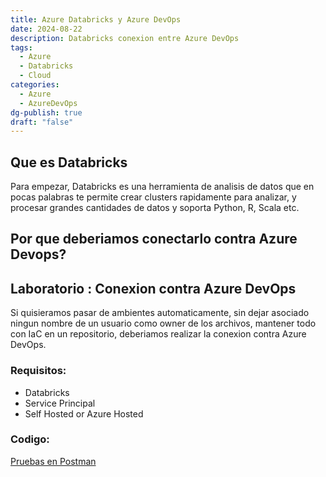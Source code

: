 ```yaml
---
title: Azure Databricks y Azure DevOps
date: 2024-08-22
description: Databricks conexion entre Azure DevOps
tags:
  - Azure
  - Databricks
  - Cloud
categories:
  - Azure
  - AzureDevOps
dg-publish: true
draft: "false"
---
```


## Que es Databricks

Para empezar, Databricks es una herramienta de analisis de datos que en pocas palabras te permite crear clusters rapidamente para analizar, y procesar grandes cantidades de datos y soporta Python, R, Scala etc.

## Por que deberiamos conectarlo contra Azure Devops?


## Laboratorio : Conexion contra Azure DevOps


Si quisieramos pasar de ambientes automaticamente, sin dejar asociado ningun nombre de un usuario como owner de los archivos, mantener todo con IaC en un repositorio, deberiamos realizar la conexion contra Azure DevOps.

### Requisitos:

- Databricks
- Service Principal
- Self Hosted or Azure Hosted


### Codigo:

[Pruebas en Postman](https://www.postman.com/mission-participant-26477422/workspace/databricks/collection/34475567-12da3afe-034f-4c48-a506-bd8277edfd7f)

